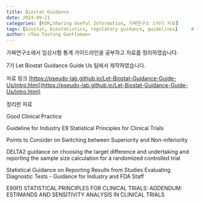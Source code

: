 ```yaml
---
title: Biostat Guidance
date: 2024-09-21
categories: [KOR,Sharing Useful Information, 가짜연구소 스터디 자료]
tags: [biostat, biostatistics, regulatory guidance, guidelines]     # TAG names should always be lowercase
author: <Tea Tasting Gentleman>
---
```

가짜연구소에서 임상시험 통계 가이드라인을 공부하고 자료를 정리하였습니다.

7기 Let Biostat Guidance Guide Us 팀에서 제작하였습니다.

자료 링크
[https://pseudo-lab.github.io/Let-Biostat-Guidance-Guide-Us/intro.html](https://pseudo-lab.github.io/Let-Biostat-Guidance-Guide-Us/intro.html)

정리한 자료

Good Clinical Practice

Guideline for Industry E9 Statistical Principles for Clinical Trials

Points to Consider on Switching between Superiority and Non-inferiority

DELTA2 guidance on choosing the target difference and undertaking and reporting the sample size calculation for a randomized controlled trial

Statistical Guidance on Reporting Results from Studies Evaluating Diagnostic Tests - Guidance for Industry and FDA Staff

E9(R1) STATISTICAL PRINCIPLES FOR CLINICAL TRIALS: ADDENDUM: ESTIMANDS AND SENSITIVITY ANALYSIS IN CLINICAL TRIALS


